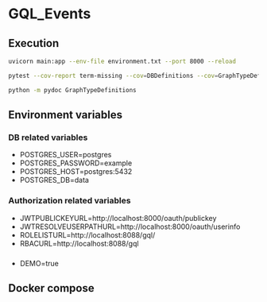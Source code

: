 # GQL_Events

## Execution
```bash
uvicorn main:app --env-file environment.txt --port 8000 --reload
```

```bash
pytest --cov-report term-missing --cov=DBDefinitions --cov=GraphTypeDefinitions --cov=utils --log-cli-level=INFO -x
```


```bash
python -m pydoc GraphTypeDefinitions
```

## Environment variables

### DB related variables
- POSTGRES_USER=postgres
- POSTGRES_PASSWORD=example
- POSTGRES_HOST=postgres:5432
- POSTGRES_DB=data

### Authorization related variables
- JWTPUBLICKEYURL=http://localhost:8000/oauth/publickey
- JWTRESOLVEUSERPATHURL=http://localhost:8000/oauth/userinfo
- ROLELISTURL=http://localhost:8088/gql/
- RBACURL=http://localhost:8088/gql

### 
- DEMO=true


## Docker compose

```yaml

```